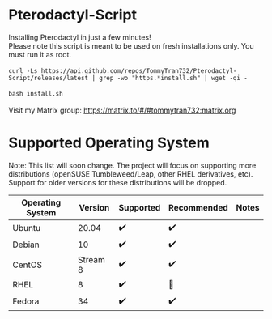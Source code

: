 # Pterodactyl-Script
Installing Pterodactyl in just a few minutes! <br />
Please note this script is meant to be used on fresh installations only. You must run it as root. <br />
<br />
`curl -Ls https://api.github.com/repos/TommyTran732/Pterodactyl-Script/releases/latest | grep -wo "https.*install.sh" | wget -qi -` <br />
<br /> 
`bash install.sh` <br />
<br />
Visit my Matrix group: https://matrix.to/#/#tommytran732:matrix.org
<br />
# Supported Operating System
Note: This list will soon change. The project will focus on supporting more distributions (openSUSE Tumbleweed/Leap, other RHEL derivatives, etc). Support for older versions for these distributions will be dropped.

| Operating System  | Version  | Supported            | Recommended        | Notes                                |
| ----------------- | -------- | -------------------- | ------------------ | ------------------------------------ |
| Ubuntu            | 20.04    | :heavy_check_mark:   | :heavy_check_mark: |                                      |
| Debian            | 10       | :heavy_check_mark:   | :heavy_check_mark: |                                      |
| CentOS            | Stream 8 | :heavy_check_mark:   | :heavy_check_mark: |                                      |
| RHEL              | 8        | :heavy_check_mark:   | :red_circle:       |                                      |
| Fedora            | 34       | :heavy_check_mark:   | :heavy_check_mark: |                                      |